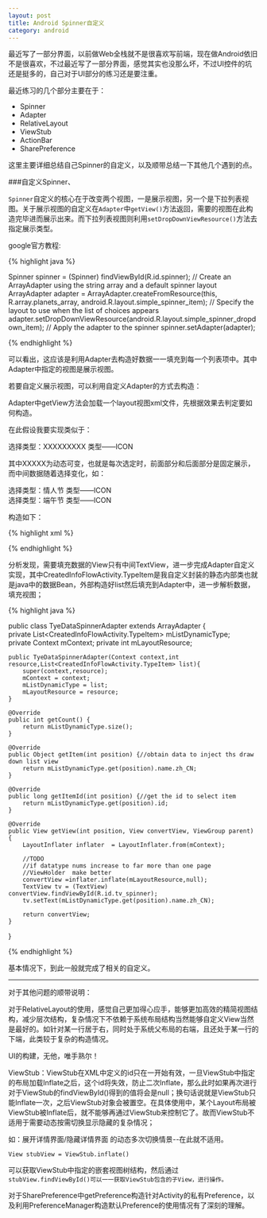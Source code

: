 ```yaml
---
layout: post
title: Android Spinner自定义
category: android
---
```


最近写了一部分界面，以前做Web全栈就不是很喜欢写前端，现在做Android依旧不是很喜欢，不过最近写了一部分界面，感觉其实也没那么坏，不过UI控件的坑还是挺多的，自己对于UI部分的练习还是要注重。

最近练习的几个部分主要在于：

* Spinner     
* Adapter
* RelativeLayout       
* ViewStub                  
* ActionBar       
* SharePreference        

这里主要详细总结自己Spinner的自定义，以及顺带总结一下其他几个遇到的点。

###自定义Spinner、

`Spinner`自定义的核心在于改变两个视图，一是展示视图，另一个是下拉列表视图。关于展示视图的自定义在`Adapter`中`getView()`方法返回，需要的视图在此构造完毕进而展示出来。而下拉列表视图则利用`setDropDownViewResource()`方法去指定展示类型。

google官方教程:

{%  highlight java  %}

Spinner spinner = (Spinner) findViewById(R.id.spinner);
// Create an ArrayAdapter using the string array and a default spinner layout 
ArrayAdapter<CharSequence> adapter = ArrayAdapter.createFromResource(this,
        R.array.planets_array, android.R.layout.simple_spinner_item);
// Specify the layout to use when the list of choices appears 
adapter.setDropDownViewResource(android.R.layout.simple_spinner_dropdown_item);
// Apply the adapter to the spinner 
spinner.setAdapter(adapter);

{%   endhighlight %}

可以看出，这应该是利用Adapter去构造好数据一一填充到每一个列表项中。其中Adapter中指定的视图是展示视图。

若要自定义展示视图，可以利用自定义Adapter的方式去构造：

Adapter中getView方法会加载一个layout视图xml文件，先根据效果去判定要如何构造。

在此假设我要实现类似于：

选择类型：XXXXXXXXX  类型——ICON

其中XXXXX为动态可变，也就是每次选定时，前面部分和后面部分是固定展示，而中间数据随着选择变化，如：

选择类型：情人节  类型——ICON              
选择类型：端午节  类型——ICON

构造如下：

{%  highlight xml  %}

<?xml version="1.0" encoding="utf-8"?>
<LinearLayout xmlns:android="http://schemas.android.com/apk/res/android"
              android:orientation="horizontal"
              android:layout_width="match_parent"
              android:layout_height="match_parent">
    <TextView
        style="?android:attr/spinnerDropDownItemStyle"
        android:text="@string/cc_660_type_prefix_title"
        android:layout_width="wrap_content"
        android:layout_height="wrap_content"
        android:textSize="25sp"/>
    <TextView
        android:id="@+id/tv_spinner"
        style="?android:attr/spinnerDropDownItemStyle"
        android:layout_width="wrap_content"
        android:layout_height="wrap_content"
        android:textSize="25sp"/>
    <ImageView
        android:layout_width="wrap_content"
        android:layout_height="wrap_content"
        android:src="@drawable/expander_open_holo_light"/>
</LinearLayout>

{%   endhighlight %}

分析发现，需要填充数据的View只有中间TextView，进一步完成Adapter自定义实现，其中CreatedInfoFlowActivity.TypeItem是我自定义封装的静态内部类也就是java中的数据Bean，外部构造好list然后填充到Adapter中，进一步解析数据，填充视图；

{%  highlight java  %}

public class TyeDataSpinnerAdapter<TypeItem> extends ArrayAdapter {    
    private List<CreatedInfoFlowActivity.TypeItem> mListDynamicType;    
    private Context mContext;
    private int mLayoutResource;

    public TyeDataSpinnerAdapter(Context context,int resource,List<CreatedInfoFlowActivity.TypeItem> list){
        super(context,resource);
        mContext = context;
        mListDynamicType = list;
        mLayoutResource = resource;
    }
    
    @Override
    public int getCount() {
        return mListDynamicType.size();
    }
    
    @Override
    public Object getItem(int position) {//obtain data to inject ths draw down list view
        return mListDynamicType.get(position).name.zh_CN;
    }
    
    @Override
    public long getItemId(int position) {//get the id to select item 
        return mListDynamicType.get(position).id;
    }
    
    @Override
    public View getView(int position, View convertView, ViewGroup parent) {
        LayoutInflater inflater  = LayoutInflater.from(mContext);
    
        //TODO
        //if datatype nums increase to far more than one page
        //ViewHolder  make better
        convertView =inflater.inflate(mLayoutResource,null);
        TextView tv = (TextView) convertView.findViewById(R.id.tv_spinner);
        tv.setText(mListDynamicType.get(position).name.zh_CN);
        
        return convertView;
    }
}

{%   endhighlight %}

基本情况下，到此一般就完成了相关的自定义。


---

对于其他问题的顺带说明：

对于RelativeLayout的使用，感觉自己更加得心应手，能够更加高效的精简视图结构，减少层次结构，复杂情况下不依赖于系统布局结构当然能够自定义View当然是最好的。如针对某一行居于右，同时处于系统父布局的右端，且还处于某一行的下端，此类较于复杂的构造情况。

UI的构建，无他，唯手熟尔！

ViewStub：ViewStub在XML中定义的id只在一开始有效，一旦ViewStub中指定的布局加载Inflate之后，这个id将失效，防止二次Inflate，那么此时如果再次进行对于ViewStub的findViewById()得到的值将会是null；换句话说就是ViewStub只能Inflate一次，之后ViewStub对象会被置空。在具体使用中，某个Layout布局被ViewStub被Inflate后，就不能够再通过ViewStub来控制它了。故而ViewStub不适用于需要动态按需切换显示隐藏的复杂情况；

如：展开详情界面/隐藏详情界面  的动态多次切换情景--在此就不适用。

`View stubView = ViewStub.inflate()`

可以获取ViewStub中指定的嵌套视图树结构，然后通过`stubView.findViewById()可以一一获取ViewStub包含的子View，进行操作。`




对于SharePreference中getPreference构造针对Activity的私有Preference，以及利用PreferenceManager构造默认Preference的使用情况有了深刻的理解。

